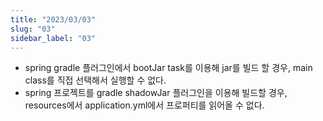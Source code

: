 ```yaml
---
title: "2023/03/03"
slug: "03"
sidebar_label: "03"
---
```

- spring gradle 플러그인에서 bootJar task를 이용해 jar를 빌드 할 경우, main class를 직접 선택해서 실행할 수 없다.
- spring 프로젝트를 gradle shadowJar 플러그인을 이용해 빌드할 경우, resources에서 application.yml에서 프로퍼티를 읽어올 수 없다.